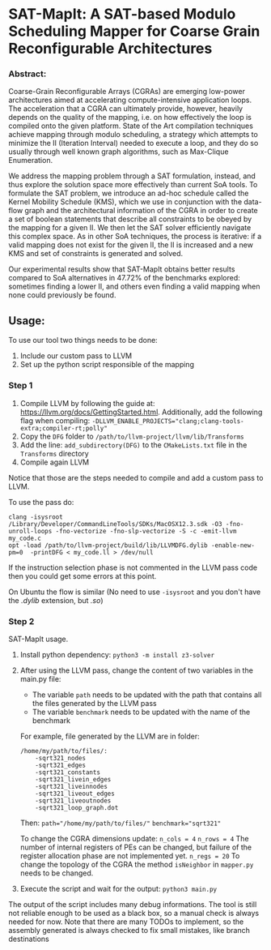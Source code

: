# SAT-MapIt: A SAT-based Modulo Scheduling Mapper for Coarse Grain Reconfigurable Architectures


### Abstract:

Coarse-Grain Reconfigurable Arrays (CGRAs) are emerging low-power architectures aimed at accelerating compute-intensive application loops.
The acceleration that a CGRA can ultimately provide, however, heavily depends on the quality of the mapping, i.e. on how effectively the loop is compiled onto the given platform. State of the Art compilation techniques achieve mapping through modulo scheduling, a strategy which  attempts to minimize the II (Iteration Interval) needed to execute a loop, and they do so usually through well known graph algorithms, such as Max-Clique Enumeration.


We address the mapping problem through a SAT formulation, instead, and thus explore the solution space more effectively than current SoA tools.
To formulate the SAT problem, we introduce an ad-hoc schedule called the Kernel Mobility Schedule (KMS), which we use in conjunction with  the data-flow graph and the architectural information of the CGRA in order to create a set of boolean statements that describe all constraints to be obeyed by the mapping for a given II. We then let  the SAT solver efficiently navigate this complex space. As in other SoA techniques, the process is iterative: if a valid mapping does not exist for the given II, the II is increased and a new KMS and set of constraints is generated and solved.

Our experimental results show that SAT-MapIt obtains better results compared to SoA alternatives in 47.72% of the benchmarks explored: sometimes finding a lower II, and others even finding a valid mapping when none could previously be found.


## Usage:
To use our tool two things needs to be done:
1) Include our custom pass to LLVM
2) Set up the python script responsible of the mapping 

### Step 1
1) Compile LLVM by following the guide at: https://llvm.org/docs/GettingStarted.html. Additionally, add the following flag when compiling: `-DLLVM_ENABLE_PROJECTS="clang;clang-tools-extra;compiler-rt;polly"`
2) Copy the `DFG` folder to `/path/to/llvm-project/llvm/lib/Transforms`
3) Add the line: `add_subdirectory(DFG)` to the `CMakeLists.txt` file in the `Transforms` directory
4) Compile again LLVM

Notice that those are the steps needed to compile and add a custom pass to LLVM.

To use the pass do:
```
clang -isysroot /Library/Developer/CommandLineTools/SDKs/MacOSX12.3.sdk -O3 -fno-unroll-loops -fno-vectorize -fno-slp-vectorize -S -c -emit-llvm my_code.c
opt -load /path/to/llvm-project/build/lib/LLVMDFG.dylib -enable-new-pm=0  -printDFG < my_code.ll > /dev/null
```

If the instruction selection phase is not commented in the LLVM pass code then you could get some errors at this point.

On Ubuntu the flow is similar (No need to use `-isysroot` and you don't have the *.dylib* extension, but *.so*)


### Step 2
SAT-MapIt usage.

1) Install python dependency: `python3 -m install z3-solver`


2) After using the LLVM pass, change the content of two variables in the main.py file:
	- The variable `path` needs to be updated with the path that contains all the files generated by the LLVM pass
	- The variable `benchmark` needs to be updated with the name of the benchmark

	For example, file generated by the LLVM are in folder:
	```
	/home/my/path/to/files/:
		-sqrt321_nodes
		-sqrt321_edges
		-sqrt321_constants
		-sqrt321_livein_edges
		-sqrt321_liveinnodes
		-sqrt321_liveout_edges
		-sqrt321_liveoutnodes
		-sqrt321_loop_graph.dot
	```
	
	Then:
	`path="/home/my/path/to/files/"`
	`benchmark="sqrt321"`
	
	To change the CGRA dimensions update:
	`n_cols = 4`
	`n_rows = 4`
	The number of internal registers of PEs can be changed, but failure of the register allocation phase are not implemented yet.
	`n_regs = 20`
	To change the topology of the CGRA the method `isNeighbor` in `mapper.py` needs to be changed.

3) Execute the script and wait for the output: `python3 main.py`



The output of the script includes many debug informations. The tool is still not reliable enough to be used as a black box, so a manual check is always needed for now. Note that there are many TODOs to implement, so the assembly generated is always checked to fix small mistakes, like branch destinations

